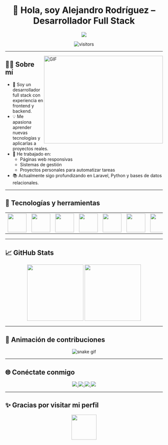 <h1 align="center"> 👋 Hola, soy Alejandro Rodríguez – Desarrollador Full Stack </h1>

<p align="center">
  <a href="https://github.com/Alejandro11r">
    <img src="https://readme-typing-svg.herokuapp.com/?lines=Full+Stack+Developer;JavaScript,+Java,+Laravel,+Python,+PHP,+MySQL;Apasionado+por+crear+y+aprender+continuamente;&font=Fira+Code&center=true&width=800&height=45&color=58a6ff&vCenter=true&size=22">
  </a>
</p>

<p align="center">
  <img src="https://visitor-badge.laobi.icu/badge?page_id=Alejandro11r.Alejandro11r" alt="visitors" />
</p>

---

<img align="right" alt="GIF" src="https://media.giphy.com/media/qgQUggAC3Pfv687qPC/giphy.gif" width="380px" height="280px" />

## 🧑‍💻 Sobre mí

- 💼 Soy un desarrollador full stack con experiencia en frontend y backend.
- 💡 Me apasiona aprender nuevas tecnologías y aplicarlas a proyectos reales.
- 🔧 He trabajado en:
  - Páginas web responsivas
  - Sistemas de gestión
  - Proyectos personales para automatizar tareas
- 📚 Actualmente sigo profundizando en Laravel, Python y bases de datos relacionales.

---

## 🚀 Tecnologías y herramientas

<table>
  <tr>
    <td><img src="https://cdn.iconscout.com/icon/free/png-256/javascript-1-225993.png" width="60" /></td>
    <td><img src="https://cdn.iconscout.com/icon/free/png-256/java-59-1174952.png" width="60" /></td>
    <td><img src="https://cdn.iconscout.com/icon/free/png-256/laravel-3-1175147.png" width="60" /></td>
    <td><img src="https://cdn.iconscout.com/icon/free/png-256/python-14-1175100.png" width="60" /></td>
    <td><img src="https://cdn.iconscout.com/icon/free/png-256/php-2752101-2284918.png" width="60" /></td>
    <td><img src="https://cdn.iconscout.com/icon/free/png-256/mysql-3521596-2945040.png" width="60" /></td>
    <td><img src="https://cdn.iconscout.com/icon/free/png-256/html5-40-1175193.png" width="60" /></td>
    <td><img src="https://cdn.iconscout.com/icon/free/png-256/css3-11-1175239.png" width="60" /></td>
    <td><img src="https://cdn.iconscout.com/icon/free/png-256/github-170-1175028.png" width="60" /></td>
    <td><img src="https://img.shields.io/badge/Linux-FCC624?style=for-the-badge&logo=linux&logoColor=black" /></td>
    <td><img src="https://img.shields.io/badge/git-%23F05033.svg?style=for-the-badge&logo=git&logoColor=white" /></td>
  </tr>
</table>


---

## 📈 GitHub Stats

<p align="center">
  <img height="180em" src="https://github-readme-stats.vercel.app/api?username=Alejandro11r&show_icons=true&theme=tokyonight&count_private=true" />
  <img height="180em" src="https://github-readme-stats.vercel.app/api/top-langs/?username=Alejandro11r&layout=compact&theme=tokyonight&langs_count=8" />
</p>

---

## 🐍 Animación de contribuciones

<p align="center">
  <img src="https://github.com/Alejandro11r/Alejandro11r/raw/output/github-contribution-grid-snake.svg" alt="snake gif" />
</p>

---

## 🌐 Conéctate conmigo

<p align="center">
  <a href="https://github.com/Alejandro11r" target="_blank">
    <img src="https://img.icons8.com/doodle/40/github--v1.png" />
  </a>
  <a href="https://instagram.com/tu_usuario" target="_blank">
    <img src="https://img.icons8.com/doodle/40/instagram-new--v2.png" />
  </a>
  <a href="https://facebook.com/tu_usuario" target="_blank">
    <img src="https://img.icons8.com/doodle/40/facebook-new.png" />
  </a>
  <a href="https://linkedin.com/in/tu_usuario" target="_blank">
    <img src="https://img.icons8.com/doodle/40/linkedin--v2.png" />
  </a>
</p>

---

## ✨ Gracias por visitar mi perfil

<p align="center">
  <img src="https://media.giphy.com/media/iY8CRBdQXODJSCERIr/giphy.gif" width="80" height="80">
</p>
